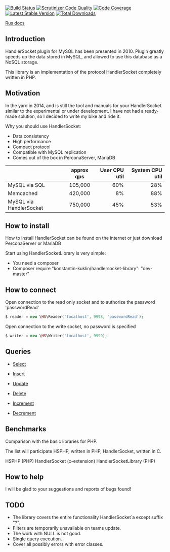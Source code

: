 [![Build Status](https://travis-ci.org/KonstantinKuklin/HandlerSocketLibrary.svg?branch=master)](https://travis-ci.org/KonstantinKuklin/HandlerSocketLibrary)
[![Scrutinizer Code Quality](https://scrutinizer-ci.com/g/KonstantinKuklin/HandlerSocketLibrary/badges/quality-score.png?b=master)](https://scrutinizer-ci.com/g/KonstantinKuklin/HandlerSocketLibrary/?branch=master)
[![Code Coverage](https://scrutinizer-ci.com/g/KonstantinKuklin/HandlerSocketLibrary/badges/coverage.png?b=master)](https://scrutinizer-ci.com/g/KonstantinKuklin/HandlerSocketLibrary/?branch=master)
[![Latest Stable Version](https://poser.pugx.org/konstantin-kuklin/handlersocket-library/v/stable.png)](https://packagist.org/packages/konstantin-kuklin/handlersocket-library)
[![Total Downloads](https://poser.pugx.org/konstantin-kuklin/handlersocket-library/downloads.png)](https://packagist.org/packages/konstantin-kuklin/handlersocket-library)

[Rus docs](README.rus.md)

Introduction
------------
HandlerSocket plugin for MySQL has been presented in 2010. Plugin greatly speeds up the data stored in MySQL, and allowed to
use this database as a NoSQL storage.

This library is an implementation of the protocol HandlerSocket completely written in PHP.

Motivation
------------
In the yard in 2014, and is still the tool and manuals for your HandlerSocket similar to the experimental or under development.
I have not had a ready-made solution, so I decided to write my bike and ride it.

Why you should use HandlerSocket:
- Data consistency
- High performance
- Compact protocol
- Compatible with MySQL replication
- Comes out of the box in PerconaServer, MariaDB

|                       | approx qps | User CPU util     |      System CPU util |
| --------------------- |:----------:| -----------------:|---------------------:|
|MySQL via SQL          |105,000     |60%                |28%                   |
|Memcached              |420,000     |8%                 |88%                   |
|MySQL via HandlerSocket|750,000     |45%                |53%                   |

How to install
------------
How to install HandlerSocket can be found on the internet or just download PerconaServer or MariaDB

Start using HandlerSocketLibrary is very simple:
- You need a composer
- Composer require "konstantin-kuklin/handlersocket-library": "dev-master"

How to connect
------------
Open connection to the read only socket and to authorize the password 'passwordRead'

```php
$ reader = new \HS\Reader('localhost', 9998, 'passwordRead');
```

Open connection to the write socket, no password is specified

```php
$ writer = new \HS\Writer('localhost', 9999);
```

Queries
------------
- [Select](docs/eng/Select.md)

- [Insert](docs/eng/Insert.md)

- [Update](docs/eng/Update.md)

- [Delete](docs/eng/Delete.md)

- [Increment](docs/eng/Increment.md)

- [Decrement](docs/eng/Decrement.md)

Benchmarks
------------
Comparison with the basic libraries for PHP.

The list will participate HSPHP, written in PHP, HandlerSocket, written in C.

HSPHP (PHP)
HandlerSocket (c-extension)
HandlerSocketLibrary (PHP)

How to help
------------
I will be glad to your suggestions and reports of bugs found!

TODO
------------
 - The library covers the entire functionality HandlerSocket`a except suffix "?".
 - Filters are temporarily unavailable on teams update.
 - The work with NULL is not good.
 - Single query execution.
 - Cover all possibly errors with error classes.
